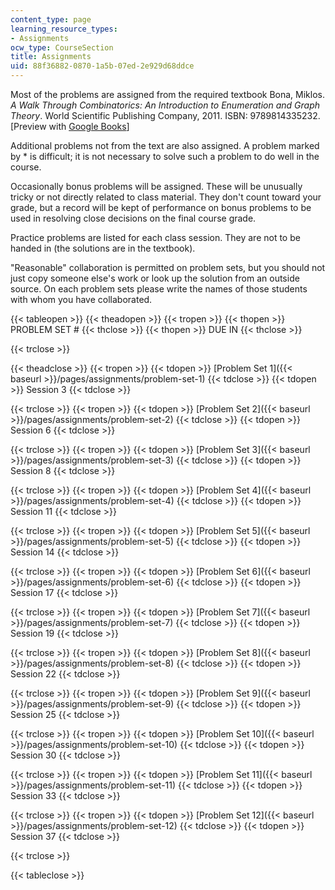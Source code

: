 ```yaml
---
content_type: page
learning_resource_types:
- Assignments
ocw_type: CourseSection
title: Assignments
uid: 88f36882-0870-1a5b-07ed-2e929d68ddce
---
```


Most of the problems are assigned from the required textbook Bona, Miklos. _A Walk Through Combinatorics: An Introduction to Enumeration and Graph Theory_. World Scientific Publishing Company, 2011. ISBN: 9789814335232. \[Preview with [Google Books](http://books.google.com/books?id=TzJ2L9ZmlQUC&pg=PAfrontcover)\]

Additional problems not from the text are also assigned. A problem marked by \* is difficult; it is not necessary to solve such a problem to do well in the course.

Occasionally bonus problems will be assigned. These will be unusually tricky or not directly related to class material. They don't count toward your grade, but a record will be kept of performance on bonus problems to be used in resolving close decisions on the final course grade.

Practice problems are listed for each class session. They are not to be handed in (the solutions are in the textbook).

"Reasonable" collaboration is permitted on problem sets, but you should not just copy someone else's work or look up the solution from an outside source. On each problem sets please write the names of those students with whom you have collaborated.

{{< tableopen >}}
{{< theadopen >}}
{{< tropen >}}
{{< thopen >}}
PROBLEM SET #
{{< thclose >}}
{{< thopen >}}
DUE IN
{{< thclose >}}

{{< trclose >}}

{{< theadclose >}}
{{< tropen >}}
{{< tdopen >}}
[Problem Set 1]({{< baseurl >}}/pages/assignments/problem-set-1)
{{< tdclose >}}
{{< tdopen >}}
Session 3
{{< tdclose >}}

{{< trclose >}}
{{< tropen >}}
{{< tdopen >}}
[Problem Set 2]({{< baseurl >}}/pages/assignments/problem-set-2)
{{< tdclose >}}
{{< tdopen >}}
Session 6
{{< tdclose >}}

{{< trclose >}}
{{< tropen >}}
{{< tdopen >}}
[Problem Set 3]({{< baseurl >}}/pages/assignments/problem-set-3)
{{< tdclose >}}
{{< tdopen >}}
Session 8
{{< tdclose >}}

{{< trclose >}}
{{< tropen >}}
{{< tdopen >}}
[Problem Set 4]({{< baseurl >}}/pages/assignments/problem-set-4)
{{< tdclose >}}
{{< tdopen >}}
Session 11
{{< tdclose >}}

{{< trclose >}}
{{< tropen >}}
{{< tdopen >}}
[Problem Set 5]({{< baseurl >}}/pages/assignments/problem-set-5)
{{< tdclose >}}
{{< tdopen >}}
Session 14
{{< tdclose >}}

{{< trclose >}}
{{< tropen >}}
{{< tdopen >}}
[Problem Set 6]({{< baseurl >}}/pages/assignments/problem-set-6)
{{< tdclose >}}
{{< tdopen >}}
Session 17
{{< tdclose >}}

{{< trclose >}}
{{< tropen >}}
{{< tdopen >}}
[Problem Set 7]({{< baseurl >}}/pages/assignments/problem-set-7)
{{< tdclose >}}
{{< tdopen >}}
Session 19
{{< tdclose >}}

{{< trclose >}}
{{< tropen >}}
{{< tdopen >}}
[Problem Set 8]({{< baseurl >}}/pages/assignments/problem-set-8)
{{< tdclose >}}
{{< tdopen >}}
Session 22
{{< tdclose >}}

{{< trclose >}}
{{< tropen >}}
{{< tdopen >}}
[Problem Set 9]({{< baseurl >}}/pages/assignments/problem-set-9)
{{< tdclose >}}
{{< tdopen >}}
Session 25
{{< tdclose >}}

{{< trclose >}}
{{< tropen >}}
{{< tdopen >}}
[Problem Set 10]({{< baseurl >}}/pages/assignments/problem-set-10)
{{< tdclose >}}
{{< tdopen >}}
Session 30
{{< tdclose >}}

{{< trclose >}}
{{< tropen >}}
{{< tdopen >}}
[Problem Set 11]({{< baseurl >}}/pages/assignments/problem-set-11)
{{< tdclose >}}
{{< tdopen >}}
Session 33
{{< tdclose >}}

{{< trclose >}}
{{< tropen >}}
{{< tdopen >}}
[Problem Set 12]({{< baseurl >}}/pages/assignments/problem-set-12)
{{< tdclose >}}
{{< tdopen >}}
Session 37
{{< tdclose >}}

{{< trclose >}}

{{< tableclose >}}